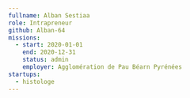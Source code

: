 ```yaml
---
fullname: Alban Sestiaa
role: Intrapreneur
github: Alban-64
missions:
  - start: 2020-01-01
    end: 2020-12-31
    status: admin
    employer: Agglomération de Pau Béarn Pyrénées
startups:
  - histologe
---
```


